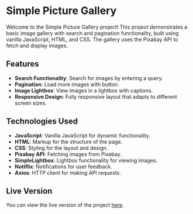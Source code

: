 # Simple Picture Gallery

Welcome to the Simple Picture Gallery project! This project demonstrates a basic
image gallery with search and pagination functionality, built using vanilla
JavaScript, HTML, and CSS. The gallery uses the Pixabay API to fetch and display
images.

## Features

- **Search Functionality**: Search for images by entering a query.
- **Pagination**: Load more images with button.
- **Image Lightbox**: View images in a lightbox with captions.
- **Responsive Design**: Fully responsive layout that adapts to different screen
  sizes.

## Technologies Used

- **JavaScript**: Vanilla JavaScript for dynamic functionality.
- **HTML**: Markup for the structure of the page.
- **CSS**: Styling for the layout and design.
- **Pixabay API**: Fetching images from Pixabay.
- **SimpleLightbox**: Lightbox functionality for viewing images.
- **Notiflix**: Notifications for user feedback.
- **Axios**: HTTP client for making API requests.

## Live Version

You can view the live version of the project
[here](https://ktiang.github.io/picture-gallery/).
